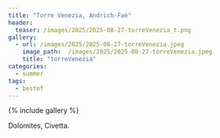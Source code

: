 ```yaml
---
title: "Torre Venezia, Andrich-Faè"
header:
  teaser: /images/2025/2025-08-27-torreVenezia_t.png
gallery:
  - url: /images/2025/2025-08-27-torreVenezia.jpeg
    image_path:  /images/2025/2025-08-27-torreVenezia.jpeg
    title: "torreVenezia"
categories:
  - summer
tags:
  - bestof
---
```


{% include gallery %}

Dolomites, Civetta.
